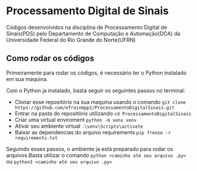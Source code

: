 # Processamento Digital de Sinais 

Códigos desenvolvidos na disciplina de Processamento Digital de Sinais(PDS) pelo
Departamento de Computação e Automação(DCA) da Universidade Federal do Rio Grande
do Norte(UFRN)

## Como rodar os códigos

Primeiramente para rodar os códigos, é necessário ter o Python instalado em sua maquina.

Com o Python ja instalado, basta seguir os seguintes passos no terminal:

- Clonar esse repositório na sua maquina usando o comando 
```git clone https://github.com/efrainmpp1/ProcessamentoDigitalSinais.git```
- Entrar na pasta do repositório utilizando ```cd ProcessamentoDigitalSinais```
- Criar uma virtual enviroment ```python -m venv venv```
- Ativar seu ambiente virtual ```.\venv\Scripts\activate```
- Baixar as dependencias do arquivo requirements ```pip freeze -r requirements.txt```

Seguindo esses passos, o ambiente ja está preparado para rodar os arquivos.Basta utilizar o comando ```python <caminho até seu arquivo .py>``` ou ```python3 <caminho até seu arquivo .py>```

